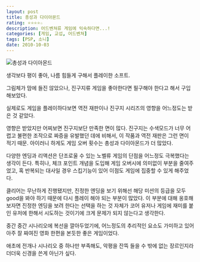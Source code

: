 ```yaml
---
layout: post
title: 총성과 다이아몬드
rating: ⭐️⭐️⭐️⭐️☆
description: 어드벤쳐류 게임에 익숙하다면...!
categories: [게임, 교섭, 어드벤쳐]
tags: [PSP, 소니]
date: 2010-10-03
---
```


![총성과 다이아몬드](../../review/img/2010/diamond_and_The_sound_of_a_gun_shot.jpg)

생각보다 평이 좋아, 나름 힘들게 구해서 플레이한 소프트.

그림체가 맘에 들진 않았으나, 진구지류 게임을 좋아한다면 필구해야 한다고 해서 구입해보았다.

실제로도 게임을 플레이하다보면 역전 재판이나 진구지 시리즈의 영향을 어느정도는 받은 것 같았다.

영향은 받았지만 어찌보면 진구지보단 만족한 면이 많다. 진구지는 수색모드가 너무 어렵고 불편한 조작으로 짜증을 유발했던 데에 비해서, 이 작품과 역전 재판은 그런 면이 적기 때문. 아이러니 하게도 게임 오버 횟수는 총성과 다이아몬드가 더 많았다.

다양한 엔딩과 리액션은 단조로울 수 있는 노벨류 게임의 단점을 어느정도 극복했다는 생각이 든다. 특히나, 체크 포인트 개념을 도입해 게임 오버시에 의미없이 부분을 줄여주었고, 혹 반복되는 대사일 경우 스킵기능이 있어 이점도 게임에 집중할 수 있게 해주었다.

클리어는 무난하게 진행됐지만, 진정한 엔딩을 보기 위해선 해당 미션의 등급을 모두 good을 봐야 하기 때문에 다시 플레이 해야 되는 부분이 많았다. 이 부분에 대해 옹호해보자면 진정한 엔딩을 보려 한다는 선택을 하는 것 자체가 코어 유저나 게임에 재미를 붙인 유저에 한해서 시도하는 것이기에 크게 문제가 되지 않는다고 생각한다.

중간 중간 시나리오에 복선을 깔아두었기에, 어느정도의 추리적인 요소도 가미하고 있어 아주 잘 짜여진 영화 한편을 본듯한 좋은 게임이었다.

애초에 전개나 시나리오 중 하나만 부족해도, 악평을 잔뜩 들을 수 밖에 없는 장르인지라 더더욱 신경을 쓴게 아닌가 싶다.
